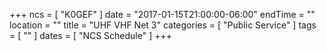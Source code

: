 +++
ncs = [ "K0GEF" ]
date = "2017-01-15T21:00:00-06:00"
endTime = ""
location = ""
title = "UHF VHF Net 3"
categories = [ "Public Service" ]
tags = [ "" ]
dates = [ "NCS Schedule" ]
+++
